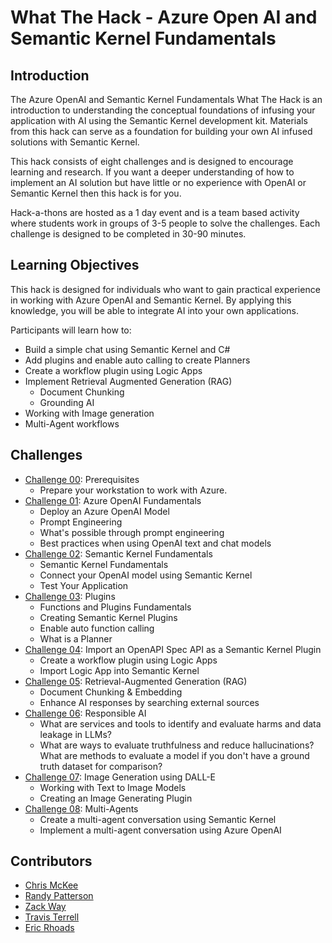 # What The Hack - Azure Open AI and Semantic Kernel Fundamentals

## Introduction

The Azure OpenAI and Semantic Kernel Fundamentals What The Hack is an introduction to understanding the conceptual foundations of infusing your application with AI using the Semantic Kernel development kit. Materials from this hack can serve as a foundation for building your own AI infused solutions with Semantic Kernel.

This hack consists of eight challenges and is designed to encourage learning and research. If you want a deeper understanding of how to implement an AI solution but have little or no experience with OpenAI or Semantic Kernel then this hack is for you.

Hack-a-thons are hosted as a 1 day event and is a team based activity where students work in groups of 3-5 people to solve the challenges. Each challenge is designed to be completed in 30-90 minutes.

## Learning Objectives

This hack is designed for individuals who want to gain practical experience in working with Azure OpenAI and Semantic Kernel. By applying this knowledge, you will be able to integrate AI into your own applications.

Participants will learn how to:

- Build a simple chat using Semantic Kernel and C#
- Add plugins and enable auto calling to create Planners
- Create a workflow plugin using Logic Apps
- Implement Retrieval Augmented Generation (RAG)
  - Document Chunking
  - Grounding AI
- Working with Image generation
- Multi-Agent workflows

## Challenges

- [Challenge 00](./Challenge-00.md): Prerequisites 
  - Prepare your workstation to work with Azure.
- [Challenge 01](./Challenge-01.md): Azure OpenAI Fundamentals
  - Deploy an Azure OpenAI Model
  - Prompt Engineering
  - What's possible through prompt engineering
  - Best practices when using OpenAI text and chat models
- [Challenge 02](./Challenge-02.md): Semantic Kernel Fundamentals
  - Semantic Kernel Fundamentals
  - Connect your OpenAI model using Semantic Kernel
  - Test Your Application
- [Challenge 03](./Challenge-03.md): Plugins
  - Functions and Plugins Fundamentals
  - Creating Semantic Kernel Plugins
  - Enable auto function calling
  - What is a Planner
- [Challenge 04](./Challenge-04.md): Import an OpenAPI Spec API as a Semantic Kernel Plugin
  - Create a workflow plugin using Logic Apps
  - Import Logic App into Semantic Kernel
- [Challenge 05](./Challenge-05.md): Retrieval-Augmented Generation (RAG)
  - Document Chunking & Embedding
  - Enhance AI responses by searching external sources
- [Challenge 06](./Challenge-06.md): Responsible AI
  - What are services and tools to identify and evaluate harms and data leakage in LLMs?
  - What are ways to evaluate truthfulness and reduce hallucinations? What are methods to evaluate a model if you don't have a ground truth dataset for comparison?
- [Challenge 07](./Challenge-07.md): Image Generation using DALL-E
  - Working with Text to Image Models
  - Creating an Image Generating Plugin
- [Challenge 08](./Challenge-08.md): Multi-Agents
  - Create a multi-agent conversation using Semantic Kernel
  - Implement a multi-agent conversation using Azure OpenAI
  
## Contributors

- [Chris McKee](https://github.com/ChrisMcKee1)
- [Randy Patterson](https://github.com/RandyPatterson)
- [Zack Way](https://github.com/seiggy)
- [Travis Terrell](https://github.com/travisterrell)
- [Eric Rhoads](https://github.com/ecrhoads)
